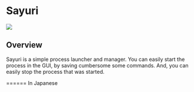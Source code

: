Sayuri
======

![](http://furaku.orz.hm/github/sayuri/images/application.png)

## Overview
Sayuri is a simple process launcher and manager. You can easily start the process in the GUI, by saving cumbersome some commands. And, you can easily stop the process that was started.


======
In Japanese
